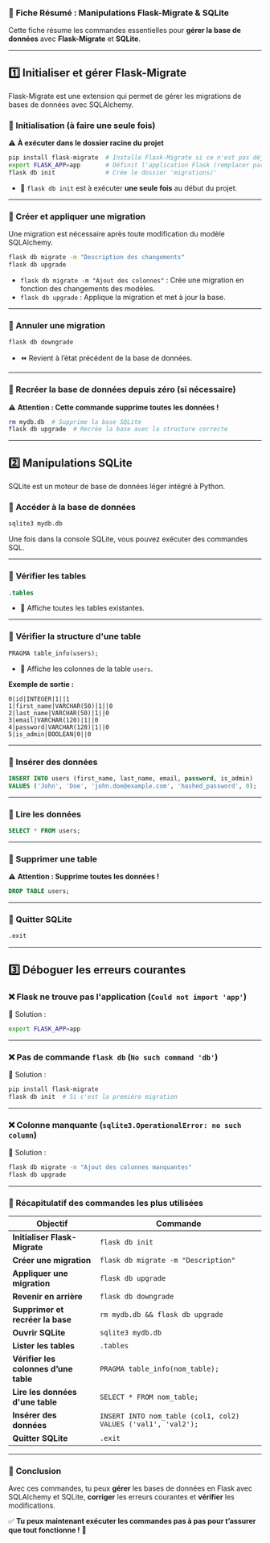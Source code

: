 ### 🚀 **Fiche Résumé : Manipulations Flask-Migrate & SQLite**  

Cette fiche résume les commandes essentielles pour **gérer la base de données** avec **Flask-Migrate** et **SQLite**.  

---

## **1️⃣ Initialiser et gérer Flask-Migrate**
Flask-Migrate est une extension qui permet de gérer les migrations de bases de données avec SQLAlchemy.

### **🔹 Initialisation (à faire une seule fois)**
⚠️ **À exécuter dans le dossier racine du projet**  
```bash
pip install flask-migrate  # Installe Flask-Migrate si ce n'est pas déjà fait
export FLASK_APP=app       # Définit l'application Flask (remplacer par le bon nom si nécessaire)
flask db init              # Crée le dossier 'migrations/'
```
- 📌 `flask db init` est à exécuter **une seule fois** au début du projet.

---

### **🔹 Créer et appliquer une migration**
Une migration est nécessaire après toute modification du modèle SQLAlchemy.

```bash
flask db migrate -m "Description des changements"
flask db upgrade
```
- `flask db migrate -m "Ajout des colonnes"` : Crée une migration en fonction des changements des modèles.
- `flask db upgrade` : Applique la migration et met à jour la base.

---

### **🔹 Annuler une migration**
```bash
flask db downgrade
```
- ⏪ Revient à l’état précédent de la base de données.

---

### **🔹 Recréer la base de données depuis zéro (si nécessaire)**
⚠️ **Attention : Cette commande supprime toutes les données !**
```bash
rm mydb.db  # Supprime la base SQLite
flask db upgrade  # Recrée la base avec la structure correcte
```

---

## **2️⃣ Manipulations SQLite**
SQLite est un moteur de base de données léger intégré à Python.

### **🔹 Accéder à la base de données**
```bash
sqlite3 mydb.db
```
Une fois dans la console SQLite, vous pouvez exécuter des commandes SQL.

---

### **🔹 Vérifier les tables**
```sql
.tables
```
- 📌 Affiche toutes les tables existantes.

---

### **🔹 Vérifier la structure d'une table**
```sql
PRAGMA table_info(users);
```
- 📌 Affiche les colonnes de la table `users`.

**Exemple de sortie :**
```
0|id|INTEGER|1||1
1|first_name|VARCHAR(50)|1||0
2|last_name|VARCHAR(50)|1||0
3|email|VARCHAR(120)|1||0
4|password|VARCHAR(128)|1||0
5|is_admin|BOOLEAN|0||0
```

---

### **🔹 Insérer des données**
```sql
INSERT INTO users (first_name, last_name, email, password, is_admin) 
VALUES ('John', 'Doe', 'john.doe@example.com', 'hashed_password', 0);
```

---

### **🔹 Lire les données**
```sql
SELECT * FROM users;
```

---

### **🔹 Supprimer une table**
⚠️ **Attention : Supprime toutes les données !**
```sql
DROP TABLE users;
```

---

### **🔹 Quitter SQLite**
```sql
.exit
```

---

## **3️⃣ Déboguer les erreurs courantes**
### ❌ **Flask ne trouve pas l'application (`Could not import 'app'`)**
🔹 Solution :
```bash
export FLASK_APP=app
```

---

### ❌ **Pas de commande `flask db` (`No such command 'db'`)**
🔹 Solution :
```bash
pip install flask-migrate
flask db init  # Si c'est la première migration
```

---

### ❌ **Colonne manquante (`sqlite3.OperationalError: no such column`)**
🔹 Solution :
```bash
flask db migrate -m "Ajout des colonnes manquantes"
flask db upgrade
```

---

### **📌 Récapitulatif des commandes les plus utilisées**
| Objectif | Commande |
|----------|----------|
| **Initialiser Flask-Migrate** | `flask db init` |
| **Créer une migration** | `flask db migrate -m "Description"` |
| **Appliquer une migration** | `flask db upgrade` |
| **Revenir en arrière** | `flask db downgrade` |
| **Supprimer et recréer la base** | `rm mydb.db && flask db upgrade` |
| **Ouvrir SQLite** | `sqlite3 mydb.db` |
| **Lister les tables** | `.tables` |
| **Vérifier les colonnes d’une table** | `PRAGMA table_info(nom_table);` |
| **Lire les données d'une table** | `SELECT * FROM nom_table;` |
| **Insérer des données** | `INSERT INTO nom_table (col1, col2) VALUES ('val1', 'val2');` |
| **Quitter SQLite** | `.exit` |

---

### 🎯 **Conclusion**
Avec ces commandes, tu peux **gérer** les bases de données en Flask avec SQLAlchemy et SQLite, **corriger** les erreurs courantes et **vérifier** les modifications.

✅ **Tu peux maintenant exécuter les commandes pas à pas pour t’assurer que tout fonctionne !** 🚀